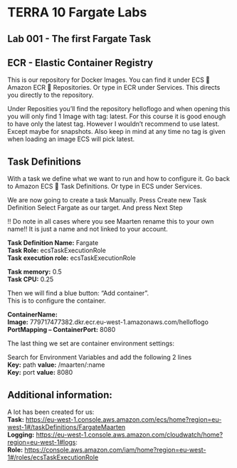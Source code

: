 # TERRA 10 Fargate Labs

## Lab 001 - The first Fargate Task

## ECR - Elastic Container Registry
This is our repository for Docker Images. 
You can find it under ECS  Amazon ECR  Repositories. Or type in ECR under Services. This directs you directly to the repository.

Under Reposities you’ll find the repository helloflogo and when opening this you will only find 1 Image with tag: latest. For this course it is good enough to have only the latest tag. However I wouldn’t recommend to use latest. Except maybe for snapshots.
Also keep in mind at any time no tag is given when loading an image ECS will pick latest.


## Task Definitions
With a task we define what we want to run and how to configure it.
Go back to Amazon ECS  Task Definitions. Or type in ECS under Services.

We are now going to create a task Manually.
Press Create new Task Definition
Select Fargate as our target. And press Next Step

!! Do note in all cases where you see Maarten rename this to your own name!!
It is just a name and not linked to your account.

**Task Definition Name:** Fargate<user>  
**Task Role:**  ecsTaskExecutionRole  
**Task execution role:**  ecsTaskExecutionRole  

**Task memory:** 0.5  
**Task CPU:** 0.25  

Then we will find a blue button:  “Add container”.  
This is to configure the container.  

**ContainerName:** <user>  
**Image:**  779717477382.dkr.ecr.eu-west-1.amazonaws.com/helloflogo  
**PortMapping – ContainerPort:** 8080  

The last thing we set are container environment settings:

Search for Environment Variables and add the following 2 lines  
**Key:** path   **value:** /maarten/:name  
**Key:** port   **value:** 8080  


## Additional information:
A lot has been created for us:  
**Task:** https://eu-west-1.console.aws.amazon.com/ecs/home?region=eu-west-1#/taskDefinitions/FargateMaarten  
**Logging:** https://eu-west-1.console.aws.amazon.com/cloudwatch/home?region=eu-west-1#logs:  
**Role:** https://console.aws.amazon.com/iam/home?region=eu-west-1#/roles/ecsTaskExecutionRole  
